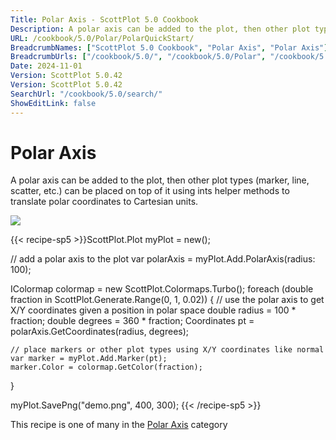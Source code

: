 ```yaml
---
Title: Polar Axis - ScottPlot 5.0 Cookbook
Description: A polar axis can be added to the plot, then other plot types (marker, line, scatter, etc.) can be placed on top of it using ints helper methods to translate polar coordinates to Cartesian units.
URL: /cookbook/5.0/Polar/PolarQuickStart/
BreadcrumbNames: ["ScottPlot 5.0 Cookbook", "Polar Axis", "Polar Axis"]
BreadcrumbUrls: ["/cookbook/5.0/", "/cookbook/5.0/Polar", "/cookbook/5.0/Polar/PolarQuickStart"]
Date: 2024-11-01
Version: ScottPlot 5.0.42
Version: ScottPlot 5.0.42
SearchUrl: "/cookbook/5.0/search/"
ShowEditLink: false
---
```



<div class='d-flex align-items-center mt-5'>
<h1 class='me-2 text-dark my-0 border-0'>Polar Axis</h1>
</div>

A polar axis can be added to the plot, then other plot types (marker, line, scatter, etc.) can be placed on top of it using ints helper methods to translate polar coordinates to Cartesian units.

[![](/cookbook/5.0/images/PolarQuickStart.png?241101192719)](/cookbook/5.0/images/PolarQuickStart.png?241101192719)

{{< recipe-sp5 >}}ScottPlot.Plot myPlot = new();

// add a polar axis to the plot
var polarAxis = myPlot.Add.PolarAxis(radius: 100);

IColormap colormap = new ScottPlot.Colormaps.Turbo();
foreach (double fraction in ScottPlot.Generate.Range(0, 1, 0.02))
{
    // use the polar axis to get X/Y coordinates given a position in polar space
    double radius = 100 * fraction;
    double degrees = 360 * fraction;
    Coordinates pt = polarAxis.GetCoordinates(radius, degrees);

    // place markers or other plot types using X/Y coordinates like normal
    var marker = myPlot.Add.Marker(pt);
    marker.Color = colormap.GetColor(fraction);
}

myPlot.SavePng("demo.png", 400, 300);
{{< /recipe-sp5 >}}

<div class='my-5 text-center'>This recipe is one of many in the <a href='/cookbook/5.0/Polar'>Polar Axis</a> category</div>


